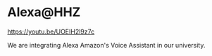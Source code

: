 # Alexa@HHZ

https://youtu.be/UOEIH2l9z7c

We are integrating Alexa Amazon's Voice Assistant in our university.
